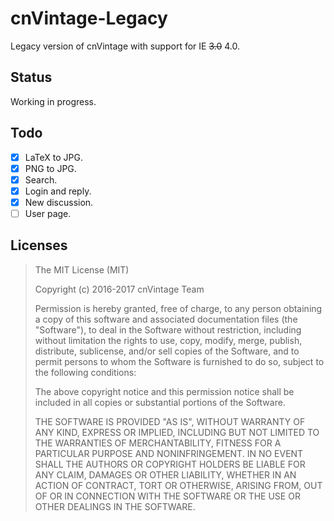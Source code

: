 cnVintage-Legacy
================

Legacy version of cnVintage with support for IE ~~3.0~~ 4.0.

## Status

Working in progress.

## Todo
- [X] LaTeX to JPG.
- [X] PNG to JPG.
- [X] Search.
- [X] Login and reply.
- [X] New discussion.
- [ ] User page.

## Licenses
>The MIT License (MIT)
>
>Copyright (c) 2016-2017 cnVintage Team
>
>Permission is hereby granted, free of charge, to any person obtaining a copy
>of this software and associated documentation files (the "Software"), to deal
>in the Software without restriction, including without limitation the rights
>to use, copy, modify, merge, publish, distribute, sublicense, and/or sell
>copies of the Software, and to permit persons to whom the Software is
>furnished to do so, subject to the following conditions:
>
>The above copyright notice and this permission notice shall be included in
>all copies or substantial portions of the Software.
>
>THE SOFTWARE IS PROVIDED "AS IS", WITHOUT WARRANTY OF ANY KIND, EXPRESS OR
>IMPLIED, INCLUDING BUT NOT LIMITED TO THE WARRANTIES OF MERCHANTABILITY,
>FITNESS FOR A PARTICULAR PURPOSE AND NONINFRINGEMENT. IN NO EVENT SHALL THE
>AUTHORS OR COPYRIGHT HOLDERS BE LIABLE FOR ANY CLAIM, DAMAGES OR OTHER
>LIABILITY, WHETHER IN AN ACTION OF CONTRACT, TORT OR OTHERWISE, ARISING FROM,
>OUT OF OR IN CONNECTION WITH THE SOFTWARE OR THE USE OR OTHER DEALINGS IN
>THE SOFTWARE.
